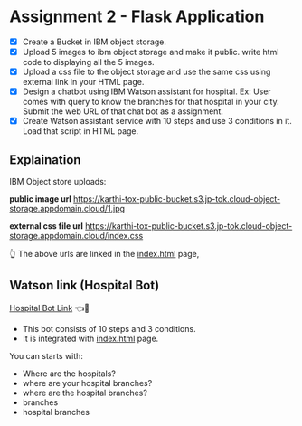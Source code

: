 # Assignment 2 - Flask Application

- [x] Create a Bucket in IBM object storage.
- [x] Upload 5 images to ibm object storage and make it public. write html code to displaying all the 5 images.
- [x] Upload a css file to the object storage and use the same css using external link in your HTML page.
- [x] Design a chatbot using IBM Watson assistant for hospital. Ex: User comes with query to know the branches for that hospital in your city. Submit the web URL of that chat bot as a assignment.
- [x] Create Watson assistant service with 10 steps and use 3 conditions in it.
  Load that script in HTML page.

## Explaination

IBM Object store uploads:

**public image url**
https://karthi-tox-public-bucket.s3.jp-tok.cloud-object-storage.appdomain.cloud/1.jpg

**external css file url**
https://karthi-tox-public-bucket.s3.jp-tok.cloud-object-storage.appdomain.cloud/index.css

👆 The above urls are linked in the [index.html](./index.html) page,

## Watson link (Hospital Bot)

[Hospital Bot Link](https://web-chat.global.assistant.watson.appdomain.cloud/preview.html?backgroundImageURL=https%3A%2F%2Fau-syd.assistant.watson.cloud.ibm.com%2Fpublic%2Fimages%2Fupx-8d3943ff-5e32-4d28-a4aa-6d52827d3100%3A%3A48cfe5e8-b79e-4d4e-8c33-0012332050d8&integrationID=b8b27882-ca60-4f2f-84e6-21a2fad495bf&region=au-syd&serviceInstanceID=8d3943ff-5e32-4d28-a4aa-6d52827d3100) 👈🤖

- This bot consists of 10 steps and 3 conditions.
- It is integrated with [index.html](./index.html) page.

You can starts with:

- Where are the hospitals?
- where are your hospital branches?
- where are the hospital branches?
- branches
- hospital branches
